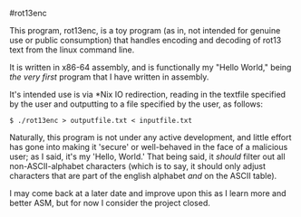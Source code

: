 #rot13enc

This program, rot13enc, is a toy program (as in, not intended for genuine use or public consumption) that handles encoding and decoding of rot13 text from the linux command line. 

It is written in x86-64 assembly, and is functionally my "Hello World," being _the very first_ program that I have written in assembly. 

It's intended use is via *Nix IO redirection, reading in the textfile specified by the user and outputting to a file specified by the user, as follows: 

    $ ./rot13enc > outputfile.txt < inputfile.txt

Naturally, this program is not under any active development, and little effort has gone into making it 'secure' or well-behaved in the face of a malicious user; as I said, it's my 'Hello, World.' That being said, it *should* filter out all non-ASCII-alphabet characters (which is to say, it should only adjust characters that are part of the english alphabet *and* on the ASCII table).  

I may come back at a later date and improve upon this as I learn more and better ASM, but for now I consider the project closed. 